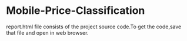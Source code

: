 # Mobile-Price-Classification

report.html file consists of the project source code.To get the code,save that file and open in web browser.
